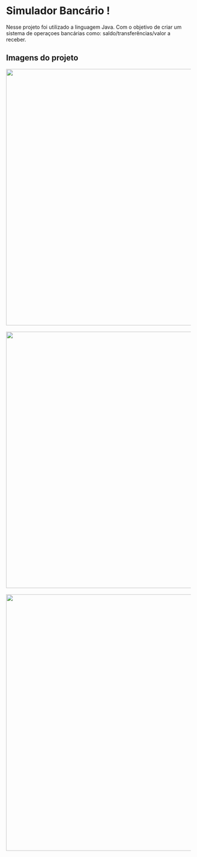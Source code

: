 <h1>Simulador Bancário !</h1>
<p>Nesse projeto foi utilizado a linguagem Java. Com o objetivo de criar um sistema de operaçoes bancárias como: saldo/transferências/valor a receber.</p>
<h2>Imagens do projeto</h2>
<div>
    <img length="500" width="700" src="https://github.com/user-attachments/assets/0c700013-16be-4c9d-ae51-49045bc08ac5"/>
</div> 
<br>
<div>
    <img length="500" width="700" src="https://github.com/user-attachments/assets/babd390d-a2b8-409d-9b27-e65c6b16bce2"/>
</div> 
<br>
<div>
    <img length="500" width="700" src="https://github.com/user-attachments/assets/cbcb3d88-e6d1-49bc-9c89-ca3cc3d196f3"/>
</div> 


